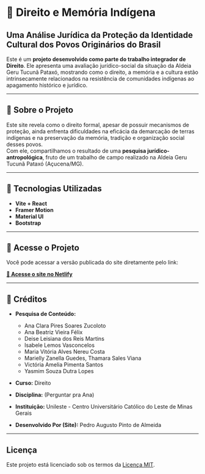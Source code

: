 # 🌲 Direito e Memória Indígena

## Uma Análise Jurídica da Proteção da Identidade Cultural dos Povos Originários do Brasil

Este é um **projeto desenvolvido como parte do trabalho integrador de Direito**. Ele apresenta uma avaliação jurídico-social da situação da Aldeia Geru Tucunã Pataxó, mostrando como o direito, a memória e a cultura estão intrinsecamente relacionados na resistência de comunidades indígenas ao apagamento histórico e jurídico.

---

## 🔹 Sobre o Projeto

Este site revela como o direito formal, apesar de possuir mecanismos de proteção, ainda enfrenta dificuldades na eficácia da demarcação de terras indígenas e na preservação da memória, tradição e organização social desses povos.  
Com ele, compartilhamos o resultado de uma **pesquisa jurídico-antropológica**, fruto de um trabalho de campo realizado na Aldeia Geru Tucunã Pataxó (Açucena/MG).

---

## 🔹 Tecnologias Utilizadas

- **Vite + React**
- **Framer Motion**
- **Material UI**
- **Bootstrap**

---

## 🔹 Acesse o Projeto

Você pode acessar a versão publicada do site diretamente pelo link:

[**🔗 Acesse o site no Netlify**](https://direitoindigena.netlify.app/) 

---

## 🔹 Créditos

- **Pesquisa de Conteúdo:**
  - Ana Clara Pires Soares Zucoloto
  - Ana Beatriz Vieira Félix
  - Deise Leisiana dos Reis Martins
  - Isabele Lemos Vasconcelos
  - Maria Vitória Alves Nereu Costa
  - Marielly Zanella Guedes, Thamara Sales Viana
  - Victória Amelia Pimenta Santos
  - Yasmim Souza Dutra Lopes

- **Curso:** Direito  
- **Disciplina:** (Perguntar pra Ana) 
- **Instituição:** Unileste - Centro Universitário Católico do Leste de Minas Gerais

- **Desenvolvido Por (Site):** Pedro Augusto Pinto de Almeida
  
---

## Licença

Este projeto está licenciado sob os termos da [Licença MIT](./LICENSE).
